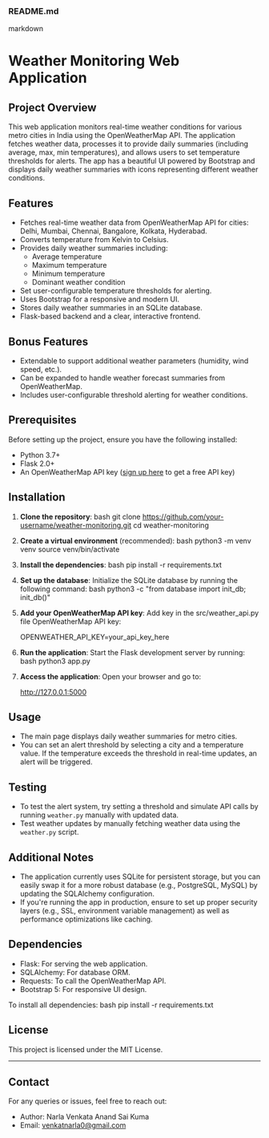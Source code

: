 ### README.md

markdown
# Weather Monitoring Web Application

## Project Overview

This web application monitors real-time weather conditions for various metro cities in India using the OpenWeatherMap API. The application fetches weather data, processes it to provide daily summaries (including average, max, min temperatures), and allows users to set temperature thresholds for alerts. The app has a beautiful UI powered by Bootstrap and displays daily weather summaries with icons representing different weather conditions.

## Features

- Fetches real-time weather data from OpenWeatherMap API for cities: Delhi, Mumbai, Chennai, Bangalore, Kolkata, Hyderabad.
- Converts temperature from Kelvin to Celsius.
- Provides daily weather summaries including:
  - Average temperature
  - Maximum temperature
  - Minimum temperature
  - Dominant weather condition
- Set user-configurable temperature thresholds for alerting.
- Uses Bootstrap for a responsive and modern UI.
- Stores daily weather summaries in an SQLite database.
- Flask-based backend and a clear, interactive frontend.

## Bonus Features
- Extendable to support additional weather parameters (humidity, wind speed, etc.).
- Can be expanded to handle weather forecast summaries from OpenWeatherMap.
- Includes user-configurable threshold alerting for weather conditions.

## Prerequisites

Before setting up the project, ensure you have the following installed:

- Python 3.7+
- Flask 2.0+
- An OpenWeatherMap API key ([sign up here](https://openweathermap.org/api) to get a free API key)

## Installation

1. **Clone the repository**:
    bash
    git clone https://github.com/your-username/weather-monitoring.git
    cd weather-monitoring
    

2. **Create a virtual environment** (recommended):
    bash
    python3 -m venv venv
    source venv/bin/activate
    

3. **Install the dependencies**:
    bash
    pip install -r requirements.txt
    

4. **Set up the database**:
    Initialize the SQLite database by running the following command:
    bash
    python3 -c "from database import init_db; init_db()"
    

5. **Add your OpenWeatherMap API key**:
    Add key in the src/weather_api.py file
    OpenWeatherMap API key:
    
    OPENWEATHER_API_KEY=your_api_key_here
    

6. **Run the application**:
    Start the Flask development server by running:
    bash
    python3 app.py
    

7. **Access the application**:
    Open your browser and go to:
    
    http://127.0.0.1:5000
    

## Usage

- The main page displays daily weather summaries for metro cities.
- You can set an alert threshold by selecting a city and a temperature value. If the temperature exceeds the threshold in real-time updates, an alert will be triggered.

## Testing

- To test the alert system, try setting a threshold and simulate API calls by running `weather.py` manually with updated data.
- Test weather updates by manually fetching weather data using the `weather.py` script.

## Additional Notes

- The application currently uses SQLite for persistent storage, but you can easily swap it for a more robust database (e.g., PostgreSQL, MySQL) by updating the SQLAlchemy configuration.
- If you're running the app in production, ensure to set up proper security layers (e.g., SSL, environment variable management) as well as performance optimizations like caching.
  
## Dependencies

- Flask: For serving the web application.
- SQLAlchemy: For database ORM.
- Requests: To call the OpenWeatherMap API.
- Bootstrap 5: For responsive UI design.

To install all dependencies:
bash
pip install -r requirements.txt

## License

This project is licensed under the MIT License.

---

## Contact

For any queries or issues, feel free to reach out:

- Author: Narla Venkata Anand Sai Kuma
- Email: venkatnarla0@gmail.com
